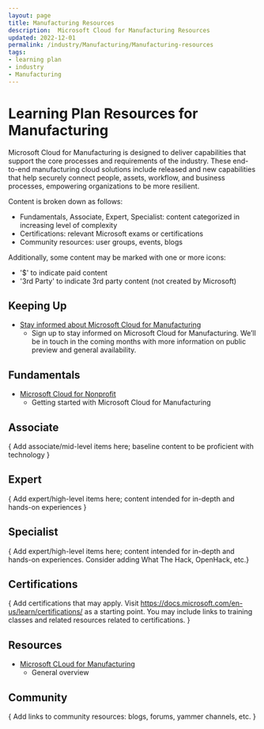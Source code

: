 ```yaml
---
layout: page
title: Manufacturing Resources
description:  Microsoft Cloud for Manufacturing Resources
updated: 2022-12-01
permalink: /industry/Manufacturing/Manufacturing-resources
tags:
- learning plan
- industry
- Manufacturing
---
```


# Learning Plan Resources for Manufacturing

Microsoft Cloud for Manufacturing is designed to deliver capabilities that support the core processes and requirements of the industry. These end-to-end manufacturing cloud solutions include released and new capabilities that help securely connect people, assets, workflow, and business processes, empowering organizations to be more resilient.

Content is broken down as follows:
* Fundamentals, Associate, Expert, Specialist: content categorized in increasing level of complexity
* Certifications: relevant Microsoft exams or certifications
* Community resources: user groups, events, blogs

Additionally, some content may be marked with one or more icons:
* '$' to indicate paid content
* '3rd Party' to indicate 3rd party content (not created by Microsoft)

## Keeping Up

* [Stay informed about Microsoft Cloud for Manufacturing](https://info.microsoft.com/ww-landing-Manufacturing-StayInformed.html)
    * Sign up to stay informed on Microsoft Cloud for Manufacturing. We’ll be in touch in the coming months with more information on public preview and general availability.


## Fundamentals

* [Microsoft Cloud for Nonprofit](https://www.microsoft.com/en-us/industry/manufacturing/microsoft-cloud-for-manufacturing)
    * Getting started with Microsoft Cloud for Manufacturing

## Associate

{ Add associate/mid-level items here; baseline content to be proficient with technology }


## Expert

{ Add expert/high-level items here; content intended for in-depth and hands-on experiences }


## Specialist

{ Add expert/high-level items here; content intended for in-depth and hands-on experiences.  Consider adding What The Hack, OpenHack, etc.}


## Certifications

{ Add certifications that may apply. Visit https://docs.microsoft.com/en-us/learn/certifications/ as a starting point.  You may include links to training classes and related resources related to certifications.  }

## Resources

* [Microsoft CLoud for Manufacturing](https://www.microsoft.com/en-us/industry/manufacturing/microsoft-cloud-for-manufacturing)
    * General overview

## Community

{ Add links to community resources: blogs, forums, yammer channels, etc. }

